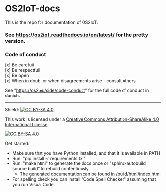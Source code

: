 # OS2IoT-docs

This is the repo for documentation of OS2IoT.

### See https://os2iot.readthedocs.io/en/latest/ for the pretty version.

### Code of conduct

[x] Be carefull <br/>
[x] Be respectfull <br/>
[x] Be open <br/>
[x] When in doubt or when disagreements arise - consult others 

See "https://os2.eu/side/code-conduct" for the full code of conduct in danish. 

---

Shield: [![CC BY-SA 4.0][cc-by-sa-shield]][cc-by-sa]

This work is licensed under a
[Creative Commons Attribution-ShareAlike 4.0 International License][cc-by-sa].

[![CC BY-SA 4.0][cc-by-sa-image]][cc-by-sa]

[cc-by-sa]: http://creativecommons.org/licenses/by-sa/4.0/
[cc-by-sa-image]: https://licensebuttons.net/l/by-sa/4.0/88x31.png
[cc-by-sa-shield]: https://img.shields.io/badge/License-CC%20BY--SA%204.0-lightgrey.svg

Get started:
* Make sure that you have Python installed, and that it is available in PATH
* Run: "pip install -r requirements.txt"
* Run: "make html" to generate the docs once or "sphinx-autobuild source build" to rebuild contentiously.
    * The generated documentation can be found in /build/html/index.html
* For spelling check you can install "Code Spell Checker" assuming that you run Visual Code.
